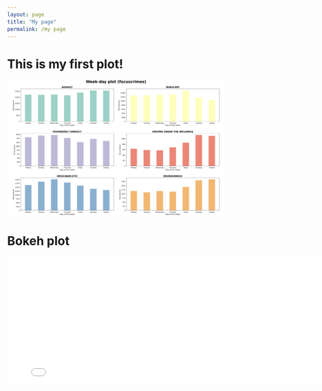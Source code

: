 ```yaml
---
layout: page
title: "My page"
permalink: /my page
---
```


# This is my first plot!
![crime data](/Images/firstplot.png)


# Bokeh plot

<embed
       type="text/html" 
       src="Bokeh/crime.html"
       width="800"
       height="300">
</embed>